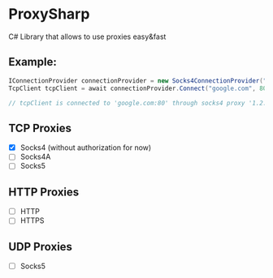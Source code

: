# ProxySharp
C# Library that allows to use proxies easy&amp;fast

## Example:
```csharp
IConnectionProvider connectionProvider = new Socks4ConnectionProvider("1.2.3.4", 1080);
TcpClient tcpClient = await connectionProvider.Connect("google.com", 80);

// tcpClient is connected to 'google.com:80' through socks4 proxy '1.2.3.4:1080'
```

## TCP Proxies
 - [x] Socks4 (without authorization for now)
 - [ ] Socks4A
 - [ ] Socks5

## HTTP Proxies
 - [ ] HTTP
 - [ ] HTTPS

## UDP Proxies
 - [ ] Socks5
